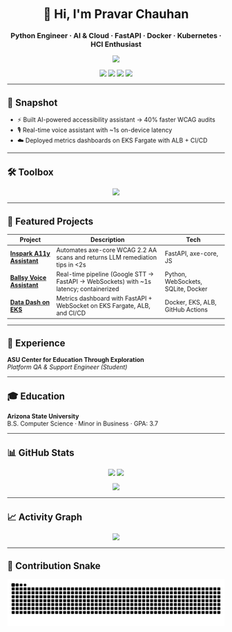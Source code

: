 <!-- Banner / Title -->
<h1 align="center">👋 Hi, I'm Pravar Chauhan</h1>
<h3 align="center">Python Engineer · AI & Cloud · FastAPI · Docker · Kubernetes · HCI Enthusiast</h3>

<!-- Typing Animation -->
<p align="center">
  <a href="https://github.com/ethicalzeus07">
    <img src="https://readme-typing-svg.herokuapp.com?font=Fira+Code&size=22&pause=1000&color=36BCF7&center=true&vCenter=true&width=600&lines=Python+Engineer;AI+%26+Cloud+Developer;FastAPI+%7C+Docker+%7C+Kubernetes;Always+Learning+%7C+Always+Building"/>
  </a>
</p>

<!-- Badges -->
<p align="center">
  <a href="mailto:chauhanpravar7@gmail.com"><img src="https://img.shields.io/badge/Email-D14836?style=for-the-badge&logo=gmail&logoColor=white"/></a>
  <a href="https://www.linkedin.com/in/pravar-chauhan-83845930a/"><img src="https://img.shields.io/badge/LinkedIn-0077B5?style=for-the-badge&logo=linkedin&logoColor=white"/></a>
  <a href="https://github.com/ethicalzeus07"><img src="https://img.shields.io/badge/GitHub-181717?style=for-the-badge&logo=github&logoColor=white"/></a>
  <a href="https://d3tx6hx7gzmh0g.cloudfront.net/"><img src="https://img.shields.io/badge/Portfolio-000000?style=for-the-badge&logo=vercel&logoColor=white"/></a>
</p>

---

## 🚀 Snapshot
- ⚡ Built AI-powered accessibility assistant → 40% faster WCAG audits  
- 🎙️ Real-time voice assistant with ~1s on-device latency  
- ☁️ Deployed metrics dashboards on EKS Fargate with ALB + CI/CD  

---

## 🛠️ Toolbox
<p align="center">
  <img src="https://skillicons.dev/icons?i=python,fastapi,docker,kubernetes,terraform,aws,sqlite,githubactions,pandas&theme=dark" />
</p>

---

## 📂 Featured Projects

| Project | Description | Tech |
|---------|-------------|------|
| [**Inspark A11y Assistant**](https://github.com/ethicalzeus07/inspark-a11y) | Automates axe-core WCAG 2.2 AA scans and returns LLM remediation tips in <2s | FastAPI, axe-core, JS |
| [**Ballsy Voice Assistant**](https://github.com/ethicalzeus07/ballsy-voice-assistant) | Real-time pipeline (Google STT → FastAPI → WebSockets) with ~1s latency; containerized | Python, WebSockets, SQLite, Docker |
| [**Data Dash on EKS**](https://github.com/ethicalzeus07/datadash-eks) | Metrics dashboard with FastAPI + WebSocket on EKS Fargate, ALB, and CI/CD | Docker, EKS, ALB, GitHub Actions |

---

## 💼 Experience
**ASU Center for Education Through Exploration**  
*Platform QA & Support Engineer (Student)*  

---

## 🎓 Education
**Arizona State University**  
B.S. Computer Science · Minor in Business · GPA: 3.7  

---

## 📊 GitHub Stats
<p align="center">
  <img src="https://github-readme-stats.vercel.app/api ?username=ethicalzeus07 &include_all_commits=true &count_private=true &show_icons=true &theme=tokyonight &cache_seconds=1800 &v=3" />
  <img src="https://streak-stats.demolab.com?user=ethicalzeus07&hide_longest_streak=false&date_format=%5By%5D-m-d&cache_seconds=1800&v=2" />
</p>

<p align="center">
  <img src="https://streak-stats.demolab.com ?user=ethicalzeus07 &include_all_commits=true &theme=tokyonight &date_format=%5By%5D-%5Bm%5D-%5Bd%5D &cache_seconds=1800 &v=3" />
</p>

---

## 📈 Activity Graph
<p align="center">
  <img src="https://github-readme-activity-graph.vercel.app/graph?username=ethicalzeus07&theme=react-dark&hide_border=true"/>
</p>

---

## 🐍 Contribution Snake
<p align="center">
  <img src="https://raw.githubusercontent.com/ethicalzeus07/ethicalzeus07/output/snake.svg"/>
</p>

